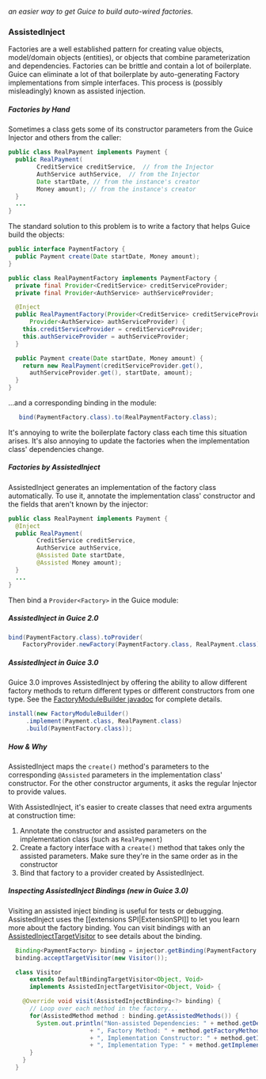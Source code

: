 _an easier way to get Guice to build auto-wired factories._
### AssistedInject

Factories are a well established pattern for creating value objects, model/domain objects (entities), or objects that combine parameterization and dependencies.  Factories can be brittle and contain a lot of boilerplate.  Guice can eliminate a lot of that boilerplate by auto-generating Factory implementations from simple interfaces.  This process is (possibly misleadingly) known as assisted injection.

##### Factories by Hand
Sometimes a class gets some of its constructor parameters from the Guice Injector and others from the caller:
```java
public class RealPayment implements Payment {
  public RealPayment(
        CreditService creditService,  // from the Injector
        AuthService authService,  // from the Injector
        Date startDate, // from the instance's creator
        Money amount); // from the instance's creator
  }
  ...
}
```
The standard solution to this problem is to write a factory that helps Guice build the objects:
```java
public interface PaymentFactory {
  public Payment create(Date startDate, Money amount);
}
```
```java
public class RealPaymentFactory implements PaymentFactory {
  private final Provider<CreditService> creditServiceProvider;
  private final Provider<AuthService> authServiceProvider;

  @Inject
  public RealPaymentFactory(Provider<CreditService> creditServiceProvider,
      Provider<AuthService> authServiceProvider) {
    this.creditServiceProvider = creditServiceProvider;
    this.authServiceProvider = authServiceProvider;
  }

  public Payment create(Date startDate, Money amount) {
    return new RealPayment(creditServiceProvider.get(),
      authServiceProvider.get(), startDate, amount);
  }
}
```
...and a corresponding binding in the module:
```java
   bind(PaymentFactory.class).to(RealPaymentFactory.class);
```
It's annoying to write the boilerplate factory class each time this situation arises. It's also annoying to update the factories when the implementation class' dependencies change. 


##### Factories by AssistedInject
AssistedInject generates an implementation of the factory class automatically. To use it, annotate the implementation class' constructor and the fields that aren't known by the injector:
```java
public class RealPayment implements Payment {
  @Inject
  public RealPayment(
        CreditService creditService,
        AuthService authService,
        @Assisted Date startDate,
        @Assisted Money amount);
  }
  ...
}
```
Then bind a `Provider<Factory>` in the Guice module:
##### AssistedInject in Guice 2.0
```java
bind(PaymentFactory.class).toProvider(
    FactoryProvider.newFactory(PaymentFactory.class, RealPayment.class));
```

##### AssistedInject in Guice 3.0
Guice 3.0 improves AssistedInject by offering the ability to allow different factory methods to return different types or different constructors from one type.  See the [FactoryModuleBuilder javadoc](http://google.github.io/guice/api-docs/latest/javadoc/com/google/inject/assistedinject/FactoryModuleBuilder.html) for complete details.
```java
install(new FactoryModuleBuilder()
     .implement(Payment.class, RealPayment.class)
     .build(PaymentFactory.class));
```

##### How & Why

AssistedInject maps the `create()` method's parameters to the corresponding `@Assisted` parameters in the implementation class' constructor. For the other constructor arguments, it asks the regular Injector to provide values. 

With AssistedInject, it's easier to create classes that need extra arguments at construction time:
  1. Annotate the constructor and assisted parameters on the implementation class (such as `RealPayment`) 
  2. Create a factory interface with a `create()` method that takes only the assisted parameters. Make sure they're in the same order as in the constructor
  3. Bind that factory to a provider created by AssistedInject.

##### Inspecting AssistedInject Bindings _(new in Guice 3.0)_

Visiting an assisted inject binding is useful for tests or debugging.  AssistedInject uses the [[extensions SPI|ExtensionSPI]] to let you learn more about the factory binding.  You can visit bindings with an [AssistedInjectTargetVisitor](http://google.github.io/guice/api-docs/latest/javadoc/com/google/inject/assistedinject/AssistedInjectTargetVisitor.html) to see details about the binding.

```java  
  Binding<PaymentFactory> binding = injector.getBinding(PaymentFactory.class);
  binding.acceptTargetVisitor(new Visitor());

  class Visitor
      extends DefaultBindingTargetVisitor<Object, Void>
      implements AssistedInjectTargetVisitor<Object, Void> {

    @Override void visit(AssistedInjectBinding<?> binding) {
      // Loop over each method in the factory...
      for(AssistedMethod method : binding.getAssistedMethods()) {
        System.out.println("Non-assisted Dependencies: " + method.getDependencies()
                       + ", Factory Method: " + method.getFactoryMethod()
                       + ", Implementation Constructor: " + method.getImplementationConstructor()
                       + ", Implementation Type: " + method.getImplementationType());
      }
    }
  }
```